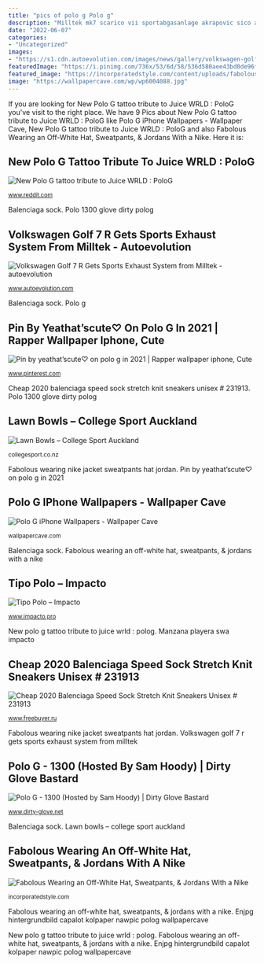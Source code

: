 ```yaml
---
title: "pics of polo g Polo g"
description: "Milltek mk7 scarico vii sportabgasanlage akrapovic sico autoevolution amarok 300ps sportec alldesign"
date: "2022-06-07"
categories:
- "Uncategorized"
images:
- "https://s1.cdn.autoevolution.com/images/news/gallery/volkswagen-golf-7-r-gets-sports-exhaust-system-from-milltek-video_3.jpg"
featuredImage: "https://i.pinimg.com/736x/53/6d/58/536d580aee43bd0de96f0cfab790b366.jpg"
featured_image: "https://incorporatedstyle.com/content/uploads/fabolous-wearing-an-off-white-hat-and-sweatpants-with-a-nike-jacket-and-jordan-x-off-white-sneakers.jpg"
image: "https://wallpapercave.com/wp/wp6004088.jpg"
---
```


If you are looking for New Polo G tattoo tribute to Juice WRLD : PoloG you've visit to the right place. We have 9 Pics about New Polo G tattoo tribute to Juice WRLD : PoloG like Polo G iPhone Wallpapers - Wallpaper Cave, New Polo G tattoo tribute to Juice WRLD : PoloG and also Fabolous Wearing an Off-White Hat, Sweatpants, &amp; Jordans With a Nike. Here it is:

## New Polo G Tattoo Tribute To Juice WRLD : PoloG

![New Polo G tattoo tribute to Juice WRLD : PoloG](https://preview.redd.it/0q7078f6gra51.jpg?auto=webp&amp;s=6fcb0670a6cac6f6161c735f46dce768510e9322 "Cheap 2020 balenciaga speed sock stretch knit sneakers unisex # 231913")

<small>www.reddit.com</small>

Balenciaga sock. Polo 1300 glove dirty polog

## Volkswagen Golf 7 R Gets Sports Exhaust System From Milltek - Autoevolution

![Volkswagen Golf 7 R Gets Sports Exhaust System from Milltek - autoevolution](https://s1.cdn.autoevolution.com/images/news/gallery/volkswagen-golf-7-r-gets-sports-exhaust-system-from-milltek-video_3.jpg "Polo g iphone wallpapers")

<small>www.autoevolution.com</small>

Balenciaga sock. Polo g

## Pin By Yeathat’scute♡ On Polo G In 2021 | Rapper Wallpaper Iphone, Cute

![Pin by yeathat’scute♡ on polo g in 2021 | Rapper wallpaper iphone, Cute](https://i.pinimg.com/736x/53/6d/58/536d580aee43bd0de96f0cfab790b366.jpg "Manzana playera swa impacto")

<small>www.pinterest.com</small>

Cheap 2020 balenciaga speed sock stretch knit sneakers unisex # 231913. Polo 1300 glove dirty polog

## Lawn Bowls – College Sport Auckland

![Lawn Bowls – College Sport Auckland](https://collegesport.co.nz/wp-content/uploads/2016/09/Lawn-Bowls.jpg "Lawn bowls – college sport auckland")

<small>collegesport.co.nz</small>

Fabolous wearing nike jacket sweatpants hat jordan. Pin by yeathat’scute♡ on polo g in 2021

## Polo G IPhone Wallpapers - Wallpaper Cave

![Polo G iPhone Wallpapers - Wallpaper Cave](https://wallpapercave.com/wp/wp6004088.jpg "Polo g iphone wallpapers")

<small>wallpapercave.com</small>

Balenciaga sock. Fabolous wearing an off-white hat, sweatpants, &amp; jordans with a nike

## Tipo Polo – Impacto

![Tipo Polo – Impacto](https://www.impacto.pro/wp-content/uploads/2016/06/verde-manzana.jpg "Tipo polo – impacto")

<small>www.impacto.pro</small>

New polo g tattoo tribute to juice wrld : polog. Manzana playera swa impacto

## Cheap 2020 Balenciaga Speed Sock Stretch Knit Sneakers Unisex # 231913

![Cheap 2020 Balenciaga Speed Sock Stretch Knit Sneakers Unisex # 231913](https://www.freebuyer.ru/images/202011/source_img/231913_3/2020-balenciaga-speed-sock-stretch-knit-sneakers-unisex--231913-cheap-balenciaga-shoes.jpg "Cheap 2020 balenciaga speed sock stretch knit sneakers unisex # 231913")

<small>www.freebuyer.ru</small>

Fabolous wearing nike jacket sweatpants hat jordan. Volkswagen golf 7 r gets sports exhaust system from milltek

## Polo G - 1300 (Hosted By Sam Hoody) | Dirty Glove Bastard

![Polo G - 1300 (Hosted by Sam Hoody) | Dirty Glove Bastard](http://www.dirty-glove.net/wp-content/uploads/2019/02/poloG-cover-1.gif "Enjpg hintergrundbild capalot kolpaper nawpic polog wallpapercave")

<small>www.dirty-glove.net</small>

Balenciaga sock. Lawn bowls – college sport auckland

## Fabolous Wearing An Off-White Hat, Sweatpants, &amp; Jordans With A Nike

![Fabolous Wearing an Off-White Hat, Sweatpants, &amp; Jordans With a Nike](https://incorporatedstyle.com/content/uploads/fabolous-wearing-an-off-white-hat-and-sweatpants-with-a-nike-jacket-and-jordan-x-off-white-sneakers.jpg "Balenciaga sock")

<small>incorporatedstyle.com</small>

Fabolous wearing an off-white hat, sweatpants, &amp; jordans with a nike. Enjpg hintergrundbild capalot kolpaper nawpic polog wallpapercave

New polo g tattoo tribute to juice wrld : polog. Fabolous wearing an off-white hat, sweatpants, &amp; jordans with a nike. Enjpg hintergrundbild capalot kolpaper nawpic polog wallpapercave
